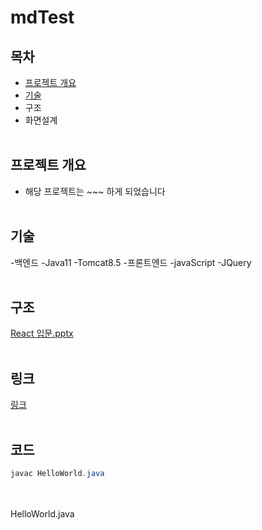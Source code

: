 # mdTest

## 목차
<!-- 주석 -->
- [프로젝트 개요](#프로젝트-개요)
- [기술](#기술)
- 구조
- 화면설계
<br><br>

## 프로젝트 개요
- 해당 프로젝트는 ~~~ 하게 되었습니다
<br><br>

## 기술
-백엔드
  -Java11
  -Tomcat8.5
-프론트엔드
  -javaScript
  -JQuery
<br><br>

## 구조
[React 입문.pptx](https://github.com/user-attachments/files/17109156/React.pptx)
<br><br>

## 링크
[링크](http://naver.com)
<br><br>

## 코드
```java
javac HelloWorld.java
```
<br><br>
HelloWorld.java
